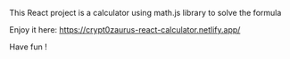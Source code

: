 This React project is a calculator using math.js library to solve the formula

Enjoy it here: https://crypt0zaurus-react-calculator.netlify.app/

Have fun !
